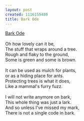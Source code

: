 ```yaml
--- 
layout: post
created: 1116159480
title: Bark Ode
---
```

<a href="http://dictionary.reference.com/search?r=2&amp;q=bar%20code">Bark Ode</a><br /><br />Oh how lovely can it be,<br />The stuff that wraps around a tree.<br />Rough and flaky to the ground,<br />Some is green and some is brown.<br /><br />It can be used as mulch for plants,<br />or as a hiding place for ants.<br />Protecting trees is what it does,<br />Like a mammal's furry fuzz.<br /><br />I will not write anymore on bark,<br />This whole thing was just a lark.<br />And so unless I've missed my mark,<br />There is not a single code in bark.
